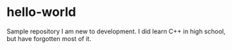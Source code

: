 # hello-world
Sample repository
I am new to development. I did learn C++ in high school, but have forgotten most of it.
